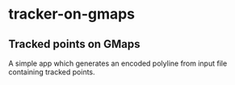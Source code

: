 # tracker-on-gmaps


## Tracked points on GMaps

A simple app which generates an encoded polyline from input file containing tracked points.
